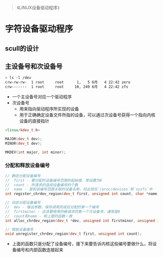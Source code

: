 > 《LINUX设备驱动程序》

# 字符设备驱动程序

## scull的设计

## 主设备号和次设备号
```bash
> ls -l /dev
crw-rw-rw-  1 root     root      1,   5 6月   4 22:42 zero
crw-------  1 root     root     10, 249 6月   4 22:42 zfs
```

* 一个主设备号对应一个驱动程序
* 次设备号
    * 用来指向驱动程序所实现的设备
    * 用于正确确定设备文件所指的设备，可以通过次设备号获得一个指向内核设备的直接指针

```cpp
<linux/kdev_t.h>

MAJOR(dev_t dev);
MINOR(dev_t dev);

MKDEV(int major, int minor);
```

### 分配和释放设备编号
```cpp
// 静态分配设备编号
//  first - 要分配的设备编号范围的起始值，常设置为0
//  count - 所请求的连续设备编号的个数
//  name - 是和该编号范围关联的设备名称，将出现在`/proc/devices`和`sysfs`中
int register_chrdev_region(dev_t first, unsigned int count, char *name);

// 动态分配设备编号
//  dev - 输出参数，保存调用完成后分配的第一个编号
//  firstminor - 应该要使用的被请求的第一个次设备号，通常是0
//  count和name - 和上面的函数一致
int alloc_chrdev_region(dev_t *dev, unsigned int firstminor, unsigned int count, char *name);

// 释放设备编号
void unregister_chrdev_region(dev_t first, unsigned int count);
```

* 上面的函数只是分配了设备编号，接下来要告诉内核这些编号要做什么，将设备编号和内部函数连接起来
